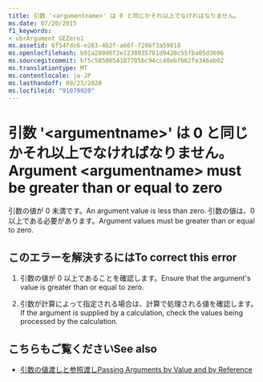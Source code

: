 ```yaml
---
title: 引数 '<argumentname>' は 0 と同じかそれ以上でなければなりません。
ms.date: 07/20/2015
f1_keywords:
- vbrArgument_GEZero1
ms.assetid: 6f54fdc6-e263-4b2f-a66f-f206f3a59818
ms.openlocfilehash: b91a280d6f2e1238035781d9420c55fba05d3696
ms.sourcegitcommit: bf5c5850654187705bc94cc40ebfb62fe346ab02
ms.translationtype: MT
ms.contentlocale: ja-JP
ms.lasthandoff: 09/23/2020
ms.locfileid: "91079920"
---
```

# <a name="argument-argumentname-must-be-greater-than-or-equal-to-zero"></a><span data-ttu-id="3e027-102">引数 '\<argumentname>' は 0 と同じかそれ以上でなければなりません。</span><span class="sxs-lookup"><span data-stu-id="3e027-102">Argument \<argumentname> must be greater than or equal to zero</span></span>

<span data-ttu-id="3e027-103">引数の値が 0 未満です。</span><span class="sxs-lookup"><span data-stu-id="3e027-103">An argument value is less than zero.</span></span> <span data-ttu-id="3e027-104">引数の値は、0 以上である必要があります。</span><span class="sxs-lookup"><span data-stu-id="3e027-104">Argument values must be greater than or equal to zero.</span></span>  
  
## <a name="to-correct-this-error"></a><span data-ttu-id="3e027-105">このエラーを解決するには</span><span class="sxs-lookup"><span data-stu-id="3e027-105">To correct this error</span></span>  
  
1. <span data-ttu-id="3e027-106">引数の値が 0 以上であることを確認します。</span><span class="sxs-lookup"><span data-stu-id="3e027-106">Ensure that the argument's value is greater than or equal to zero.</span></span>  
  
2. <span data-ttu-id="3e027-107">引数が計算によって指定される場合は、計算で処理される値を確認します。</span><span class="sxs-lookup"><span data-stu-id="3e027-107">If the argument is supplied by a calculation, check the values being processed by the calculation.</span></span>  
  
## <a name="see-also"></a><span data-ttu-id="3e027-108">こちらもご覧ください</span><span class="sxs-lookup"><span data-stu-id="3e027-108">See also</span></span>

- [<span data-ttu-id="3e027-109">引数の値渡しと参照渡し</span><span class="sxs-lookup"><span data-stu-id="3e027-109">Passing Arguments by Value and by Reference</span></span>](../programming-guide/language-features/procedures/passing-arguments-by-value-and-by-reference.md)
